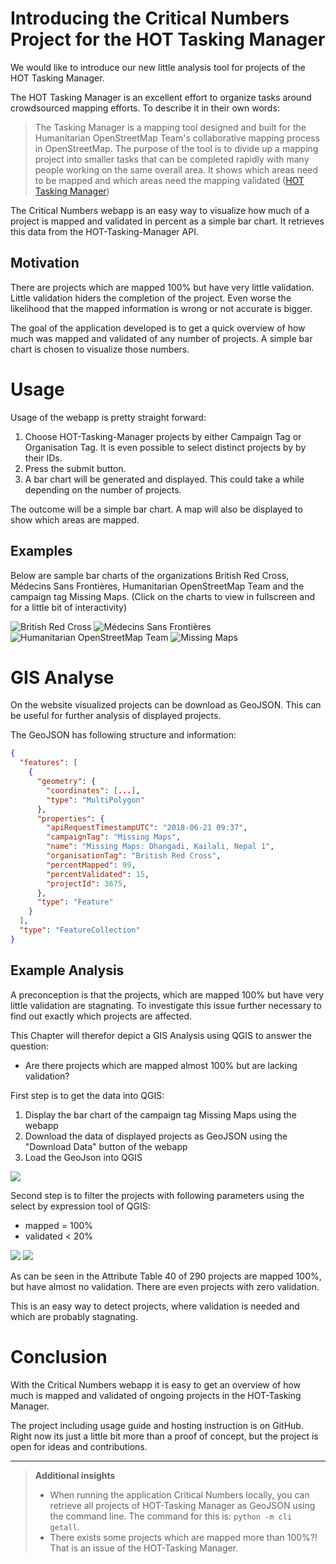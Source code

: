 # Introducing the Critical Numbers Project for the HOT Tasking Manager 

We would like to introduce our new little analysis tool for projects of the HOT Tasking Manager.

The HOT Tasking Manager is an excellent effort to organize tasks around crowdsourced mapping efforts.
To describe it in their own words:

> The Tasking Manager is a mapping tool designed and built for the Humanitarian OpenStreetMap Team's collaborative mapping process in OpenStreetMap. The purpose of the tool is to divide up a mapping project into smaller tasks that can be completed rapidly with many people working on the same overall area. It shows which areas need to be mapped and which areas need the mapping validated ([HOT Tasking Manager](https://tasks.hotosm.org/about))

The Critical Numbers webapp is an easy way to visualize how much of a project is mapped and validated in percent as a simple bar chart. It retrieves this data from the HOT-Tasking-Manager API.


## Motivation

There are projects which are mapped 100% but have very little validation. Little validation hiders the completion of the project. Even worse the likelihood that the mapped information is wrong or not accurate is bigger.

The goal of the application developed is to get a quick overview of how much was mapped and validated of any number of projects. A simple bar chart is chosen to visualize those numbers.


# Usage

Usage of the webapp is pretty straight forward:

1. Choose HOT-Tasking-Manager projects by either Campaign Tag or Organisation Tag. It is even possible to select distinct projects by by their IDs.
2. Press the submit button.
3. A bar chart will be generated and displayed. This could take a while depending on the number of projects.

The outcome will be a simple bar chart. A map will also be displayed to show which areas are mapped.


## Examples

Below are sample bar charts of the organizations British Red Cross, Médecins Sans Frontières, Humanitarian OpenStreetMap Team and the campaign tag Missing Maps. (Click on the charts to view in fullscreen and for a little bit of interactivity)

![British Red Cross](images/brc.svg)
![Médecins Sans Frontières](images/msf.svg)
![Humanitarian OpenStreetMap Team](images/hot.svg)
![Missing Maps](images/mm.svg)


# GIS Analyse

On the website visualized projects can be download as GeoJSON. This can be useful for further analysis of displayed projects.

The GeoJSON has following structure and information:

```json
{
  "features": [
    {
      "geometry": {
        "coordinates": [...], 
        "type": "MultiPolygon"
      }, 
      "properties": {
        "apiRequestTimestampUTC": "2018-06-21 09:37", 
        "campaignTag": "Missing Maps", 
        "name": "Missing Maps: Dhangadi, Kailali, Nepal 1", 
        "organisationTag": "British Red Cross", 
        "percentMapped": 99, 
        "percentValidated": 15, 
        "projectId": 3675, 
      }, 
      "type": "Feature"
    }
  ], 
  "type": "FeatureCollection"
}
```


## Example Analysis

A preconception is that the projects, which are mapped 100% but have very little validation are stagnating. To investigate this issue further necessary to find out exactly which projects are affected.

This Chapter will therefor depict a GIS Analysis using QGIS to answer the question:

- Are there projects which are mapped almost 100% but are lacking validation?

First step is to get the data into QGIS:
1. Display the bar chart of the campaign tag Missing Maps using the webapp
2. Download the data of displayed projects as GeoJSON using the "Download Data" button of the webapp
3. Load the GeoJson into QGIS

![](images/qgis1.png)

Second step is to filter the projects with following parameters using the select by expression tool of QGIS:
- mapped = 100%
- validated < 20%

![](images/qgis2-selection.png)
![](images/qgis3-attributes.png)

As can be seen in the Attribute Table 40 of 290 projects are mapped 100%, but have almost no validation. There are even projects with zero validation.

This is an easy way to detect projects, where validation is needed and which are probably stagnating.


# Conclusion

With the Critical Numbers webapp it is easy to get an overview of how much is mapped and validated of ongoing projects in the HOT-Tasking Manager.

The project including usage guide and hosting instruction is on GitHub. Right now its just a little bit more than a proof of concept, but the project is open for ideas and contributions.

---

> **Additional insights**
> - When running the application Critical Numbers locally, you can retrieve all projects of HOT-Tasking Manager as GeoJSON using the command line. The command for this is: `python -m cli getall`.
> - There exists some projects which are mapped more than 100%?! That is an issue of the HOT-Tasking Manager.
